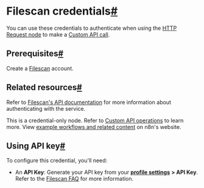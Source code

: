 [](https://github.com/n8n-io/n8n-docs/edit/main/docs/integrations/builtin/credentials/filescan.md "Edit this page")

# Filescan credentials[#](#filescan-credentials "Permanent link")

You can use these credentials to authenticate when using the [HTTP Request node](../../core-nodes/n8n-nodes-base.httprequest/) to make a [Custom API call](../../../custom-operations/).

## Prerequisites[#](#prerequisites "Permanent link")

Create a [Filescan](https://www.filescan.io/auth/signup/) account.

## Related resources[#](#related-resources "Permanent link")

Refer to [Filescan's API documentation](https://www.filescan.io/api/docs) for more information about authenticating with the service.

This is a credential-only node. Refer to [Custom API operations](../../../custom-operations/) to learn more. View [example workflows and related content](https://n8n.io/integrations/filescan/) on n8n's website.

## Using API key[#](#using-api-key "Permanent link")

To configure this credential, you'll need:

*   An **API Key**: Generate your API key from your [**profile settings**](https://www.filescan.io/users/profile) **\> API Key**. Refer to the [Filescan FAQ](https://www.filescan.io/help/faq) for more information.